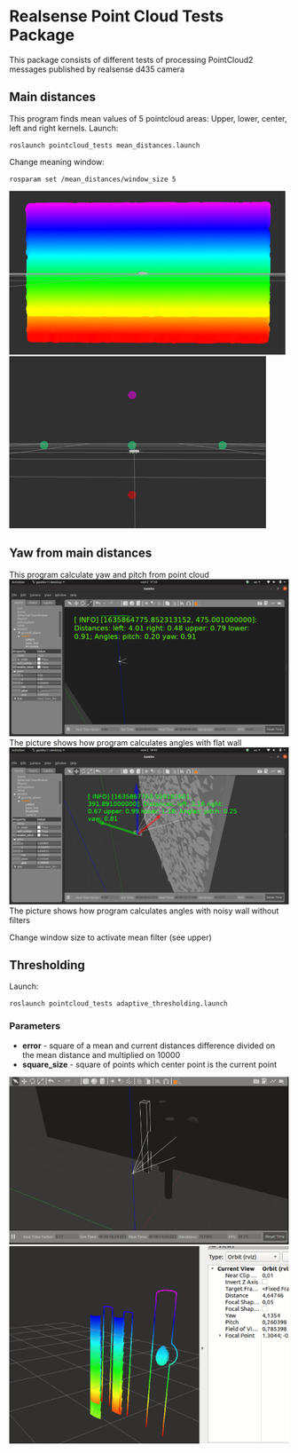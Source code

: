 # Realsense Point Cloud Tests Package
This package consists of different tests of processing PointCloud2 messages published by realsense d435 camera
## Main distances
This program finds mean values of 5 pointcloud areas: Upper, lower, center, left and right kernels.
Launch:
~~~
roslaunch pointcloud_tests mean_distances.launch
~~~
Change meaning window:
~~~
rosparam set /mean_distances/window_size 5
~~~
![Alt text](docs/pointcloud.png)
![Alt text](docs/main_points.png)
## Yaw from main distances
This program calculate yaw and pitch from point cloud
![Alt text](docs/flat_wall.png)
The picture shows how program calculates angles with flat wall
![Alt text](docs/noisy.png)
The picture shows how program calculates angles with noisy wall without filters

Change window size to activate mean filter (see upper)

## Thresholding
Launch:
~~~
roslaunch pointcloud_tests adaptive_thresholding.launch
~~~
### Parameters
* __error__ - square of a mean and current distances difference divided on the mean distance and multiplied on 10000
* __square_size__ - square of points which center point is the current point

![Alt text](docs/models2threshold.png)
![Alt text](docs/threshoding.png)